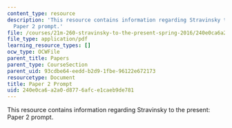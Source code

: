 ```yaml
---
content_type: resource
description: 'This resource contains information regarding Stravinsky to the present:
  Paper 2 prompt.'
file: /courses/21m-260-stravinsky-to-the-present-spring-2016/240e0ca6a2a0d8776afce1caeb9de781_MIT21M_260S16_AssnPaper2.pdf
file_type: application/pdf
learning_resource_types: []
ocw_type: OCWFile
parent_title: Papers
parent_type: CourseSection
parent_uid: 93cdbe64-eedd-b2d9-1fbe-96122e672173
resourcetype: Document
title: Paper 2 Prompt
uid: 240e0ca6-a2a0-d877-6afc-e1caeb9de781
---
```

This resource contains information regarding Stravinsky to the present: Paper 2 prompt.

